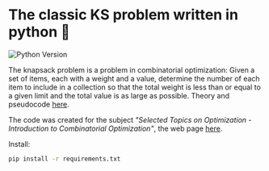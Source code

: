 # The classic KS problem written in python :snake:
![Python Version](https://img.shields.io/badge/python-3.7.4-green?style=for-the-badge)

The knapsack problem is a problem in combinatorial optimization: Given a set of items, each with a weight and a value, determine the number of each item to include in a collection so that the total weight is less than or equal to a given limit and the total value is as large as possible. Theory and pseudocode [here](https://en.wikipedia.org/wiki/Knapsack_problem).

The code was created for the subject _"Selected Topics on Optimization - Introduction to Combinatorial Optimization"_, the web page [here](http://yalma.fime.uanl.mx/~roger/work/index.html).

Install:
```sh
pip install -r requirements.txt
```